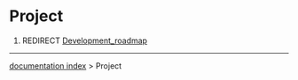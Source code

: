# Project
1.  REDIRECT [Development\_roadmap](Development_roadmap.md)

---
[documentation index](../README.md) > Project
